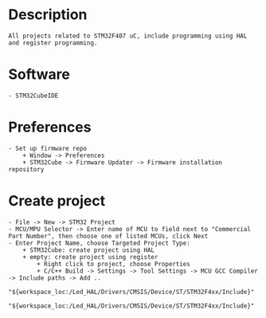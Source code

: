# Description
    All projects related to STM32F407 uC, include programming using HAL and register programming.

# Software
    - STM32CubeIDE

# Preferences
    - Set up firmware repo
        + Window -> Preferences 
        + STM32Cube -> Firmware Updater -> Firmware installation repository

# Create project
    - File -> New -> STM32 Project
    - MCU/MPU Selector -> Enter name of MCU to field next to "Commercial Part Number", then choose one of listed MCUs, click Next
    - Enter Project Name, choose Targeted Project Type:
        + STM32Cube: create project using HAL
        + empty: create project using register 
            + Right click to project, choose Properties
            + C/C++ Build -> Settings -> Tool Settings -> MCU GCC Compiler -> Include paths -> Add ..
                "${workspace_loc:/Led_HAL/Drivers/CMSIS/Device/ST/STM32F4xx/Include}"
                "${workspace_loc:/Led_HAL/Drivers/CMSIS/Device/ST/STM32F4xx/Include}"